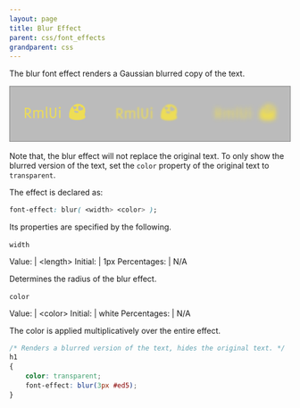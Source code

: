 ```yaml
---
layout: page
title: Blur Effect
parent: css/font_effects
grandparent: css
---
```


The blur font effect renders a Gaussian blurred copy of the text.

![Blur sample](blur.png)

Note that, the blur effect will not replace the original text. To only show the blurred version of the text, set the `color` property of the original text to `transparent`.

The effect is declared as:

```css
font-effect: blur( <width> <color> );
```

Its properties are specified by the following.

`width`

Value: | \<length\>
Initial: | 1px
Percentages: | N/A

Determines the radius of the blur effect.

`color`

Value: | \<color\>
Initial: | white
Percentages: | N/A

The color is applied multiplicatively over the entire effect.



```css
/* Renders a blurred version of the text, hides the original text. */
h1
{
	color: transparent;
	font-effect: blur(3px #ed5);
}
```
